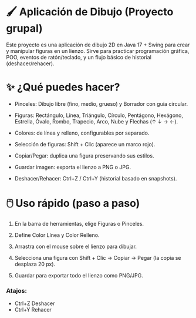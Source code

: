 #  🖌️ Aplicación de Dibujo (Proyecto grupal)

Este proyecto es una aplicación de dibujo 2D en Java 17 + Swing para crear y manipular figuras en un lienzo.
Sirve para practicar programación gráfica, POO, eventos de ratón/teclado, y un flujo básico de historial (deshacer/rehacer).

# ✨ ¿Qué puedes hacer?

- Pinceles: Dibujo libre (fino, medio, grueso) y Borrador con guía circular.

- Figuras: Rectángulo, Línea, Triángulo, Círculo, Pentágono, Hexágono, Estrella, Óvalo, Rombo, Trapecio, Arco, Nube y Flechas (↑ ↓ → ←).

- Colores: de línea y relleno, configurables por separado.

- Selección de figuras: Shift + Clic (aparece un marco rojo).

- Copiar/Pegar: duplica una figura preservando sus estilos.

- Guardar imagen: exporta el lienzo a PNG o JPG.

- Deshacer/Rehacer: Ctrl+Z / Ctrl+Y (historial basado en snapshots).

 # 🖱️ Uso rápido (paso a paso)

1. En la barra de herramientas, elige Figuras o Pinceles.

2. Define Color Línea y Color Relleno.

3. Arrastra con el mouse sobre el lienzo para dibujar.

4. Selecciona una figura con Shift + Clic → Copiar → Pegar (la copia se desplaza 20 px).

5. Guardar para exportar todo el lienzo como PNG/JPG.

### Atajos:

- Ctrl+Z Deshacer
- Ctrl+Y Rehacer


